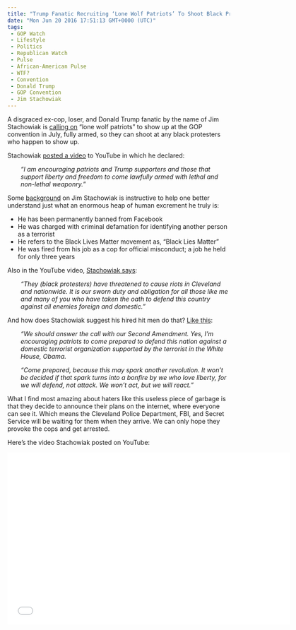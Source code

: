 ```yaml
---
title: "Trump Fanatic Recruiting ‘Lone Wolf Patriots’ To Shoot Black Protesters At GOP Convention"
date: "Mon Jun 20 2016 17:51:13 GMT+0000 (UTC)"
tags: 
 - GOP Watch
 - Lifestyle
 - Politics
 - Republican Watch
 - Pulse
 - African-American Pulse
 - WTF?
 - Convention
 - Donald Trump
 - GOP Convention
 - Jim Stachowiak
---
```

<p><!--OffDef--></p><p><!--Ads1--></p><p>A disgraced ex-cop, loser, and Donald Trump fanatic by the name of&#xA0;Jim Stachowiak is <a href="http://www.rawstory.com/2016/06/trump-loving-ex-cop-recruits-lone-wolf-patriots-to-open-fire-on-black-protesters-at-gop-convention/" onclick="__gaTracker(&apos;send&apos;, &apos;event&apos;, &apos;outbound-article&apos;, &apos;http://www.rawstory.com/2016/06/trump-loving-ex-cop-recruits-lone-wolf-patriots-to-open-fire-on-black-protesters-at-gop-convention/&apos;, &apos;calling on&apos;);" target="_blank">calling on</a> &#x201C;lone wolf patriots&#x201D; to show up at the GOP convention in July, fully armed, so they can shoot at any black protesters who happen to show up.</p><p>Stachowiak <a href="https://www.youtube.com/watch?v=5abq7Pgp3K8" onclick="__gaTracker(&apos;send&apos;, &apos;event&apos;, &apos;outbound-article&apos;, &apos;https://www.youtube.com/watch?v=5abq7Pgp3K8&apos;, &apos;posted a video&apos;);" target="_blank">posted a video</a> to YouTube in which he declared:</p><p style="padding-left: 30px;"><em>&#x201C;I am encouraging patriots and Trump supporters and those that support liberty and freedom to come lawfully armed with lethal and non-lethal weaponry.&#x201D;</em></p><p>Some <a href="http://www.rawstory.com/2016/06/trump-loving-ex-cop-recruits-lone-wolf-patriots-to-open-fire-on-black-protesters-at-gop-convention/" onclick="__gaTracker(&apos;send&apos;, &apos;event&apos;, &apos;outbound-article&apos;, &apos;http://www.rawstory.com/2016/06/trump-loving-ex-cop-recruits-lone-wolf-patriots-to-open-fire-on-black-protesters-at-gop-convention/&apos;, &apos;background&apos;);" target="_blank">background</a> on&#xA0;Jim Stachowiak is instructive to help one better understand just what an enormous heap of human excrement he truly is:</p><ul>
<li>He has been permanently banned from Facebook</li>
<li>He was charged with criminal defamation for identifying another person as a terrorist</li>
<li>He refers to the Black Lives Matter movement as, &#x201C;Black Lies Matter&#x201D;</li>
<li>He was fired from his job as a cop for official misconduct; a job he held for only three years</li>
</ul><p>Also in the YouTube video,&#xA0;<a href="https://www.youtube.com/watch?v=5abq7Pgp3K8" onclick="__gaTracker(&apos;send&apos;, &apos;event&apos;, &apos;outbound-article&apos;, &apos;https://www.youtube.com/watch?v=5abq7Pgp3K8&apos;, &apos;Stachowiak says&apos;);" target="_blank">Stachowiak says</a>:</p><p style="padding-left: 30px;"><em>&#x201C;They (black protesters) have threatened to cause riots in Cleveland and nationwide.&#xA0;It is our sworn duty and obligation for all those like me and many of you who have taken the oath to defend this country against all enemies foreign and domestic.&#x201D;</em></p><p>And how does&#xA0;Stachowiak suggest his hired hit men do that? <a href="https://www.youtube.com/watch?v=5abq7Pgp3K8" onclick="__gaTracker(&apos;send&apos;, &apos;event&apos;, &apos;outbound-article&apos;, &apos;https://www.youtube.com/watch?v=5abq7Pgp3K8&apos;, &apos;Like this&apos;);" target="_blank">Like this</a>:</p><p style="padding-left: 30px;"><em>&#x201C;We should answer the call with our Second Amendment. Yes, I&#x2019;m encouraging patriots to come prepared to defend this nation against a domestic terrorist organization supported by the terrorist in the White House, Obama.</em></p><p style="padding-left: 30px;"><em>&#x201C;Come prepared, because this may spark another revolution. It won&#x2019;t be decided if that spark turns into a bonfire by we who love liberty, for we will defend, not attack. We won&#x2019;t act, but we will react.&#x201D;</em></p><p>What I find most amazing about haters like this useless piece of garbage is that they decide to announce their plans on the internet, where everyone can see it. Which means the Cleveland Police Department, FBI, and Secret Service will be waiting for them when they arrive. We can only hope they provoke the cops and get arrested.</p><p>Here&#x2019;s the video&#xA0;Stachowiak posted on YouTube:</p><p><!--Ads2--></p><p><span class="embed-youtube" style="text-align:center; display: block;"><iframe class="youtube-player" type="text/html" width="640" height="390" src="//www.youtube.com/embed/5abq7Pgp3K8?version=3&amp;rel=1&amp;fs=1&amp;autohide=2&amp;showsearch=0&amp;showinfo=1&amp;iv_load_policy=1&amp;wmode=transparent" allowfullscreen="true" style="border:0;"></iframe></span></p>
